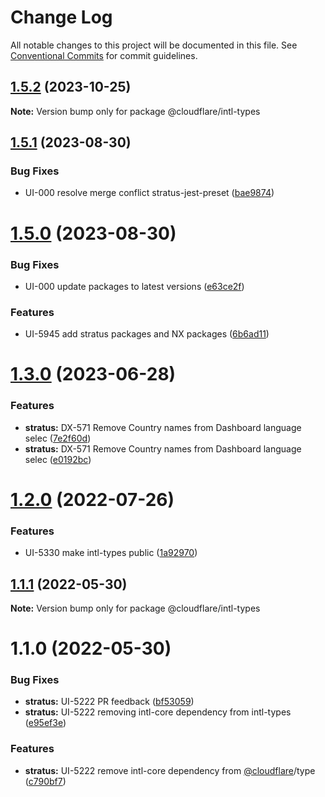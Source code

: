 # Change Log

All notable changes to this project will be documented in this file.
See [Conventional Commits](https://conventionalcommits.org) for commit guidelines.

## [1.5.2](https://stash.cfops.it:7999/fe/stratus/compare/@cloudflare/intl-types@1.5.1...@cloudflare/intl-types@1.5.2) (2023-10-25)

**Note:** Version bump only for package @cloudflare/intl-types





## [1.5.1](http://stash.cfops.it:7999/fe/stratus/compare/@cloudflare/intl-types@1.5.0...@cloudflare/intl-types@1.5.1) (2023-08-30)


### Bug Fixes

* UI-000 resolve merge conflict stratus-jest-preset ([bae9874](http://stash.cfops.it:7999/fe/stratus/commits/bae9874))





# [1.5.0](http://stash.cfops.it:7999/fe/stratus/compare/@cloudflare/intl-types@1.3.0...@cloudflare/intl-types@1.5.0) (2023-08-30)


### Bug Fixes

* UI-000 update packages to latest versions ([e63ce2f](http://stash.cfops.it:7999/fe/stratus/commits/e63ce2f))


### Features

* UI-5945 add stratus packages and NX packages ([6b6ad11](http://stash.cfops.it:7999/fe/stratus/commits/6b6ad11))





# [1.3.0](http://stash.cfops.it:7999/fe/stratus/compare/@cloudflare/intl-types@1.2.0...@cloudflare/intl-types@1.3.0) (2023-06-28)


### Features

* **stratus:** DX-571 Remove Country names from Dashboard language selec ([7e2f60d](http://stash.cfops.it:7999/fe/stratus/commits/7e2f60d))
* **stratus:** DX-571 Remove Country names from Dashboard language selec ([e0192bc](http://stash.cfops.it:7999/fe/stratus/commits/e0192bc))





# [1.2.0](http://stash.cfops.it:7999/fe/stratus/compare/@cloudflare/intl-types@1.1.1...@cloudflare/intl-types@1.2.0) (2022-07-26)


### Features

* UI-5330 make intl-types public ([1a92970](http://stash.cfops.it:7999/fe/stratus/commits/1a92970))





## [1.1.1](http://stash.cfops.it:7999/fe/stratus/compare/@cloudflare/intl-types@1.1.0...@cloudflare/intl-types@1.1.1) (2022-05-30)

**Note:** Version bump only for package @cloudflare/intl-types





# 1.1.0 (2022-05-30)


### Bug Fixes

* **stratus:** UI-5222 PR feedback ([bf53059](http://stash.cfops.it:7999/fe/stratus/commits/bf53059))
* **stratus:** UI-5222 removing intl-core dependency from intl-types ([e95ef3e](http://stash.cfops.it:7999/fe/stratus/commits/e95ef3e))


### Features

* **stratus:** UI-5222 remove intl-core dependency from [@cloudflare](http://stash.cfops.it:7999/cloudflare)/type ([c790bf7](http://stash.cfops.it:7999/fe/stratus/commits/c790bf7))
